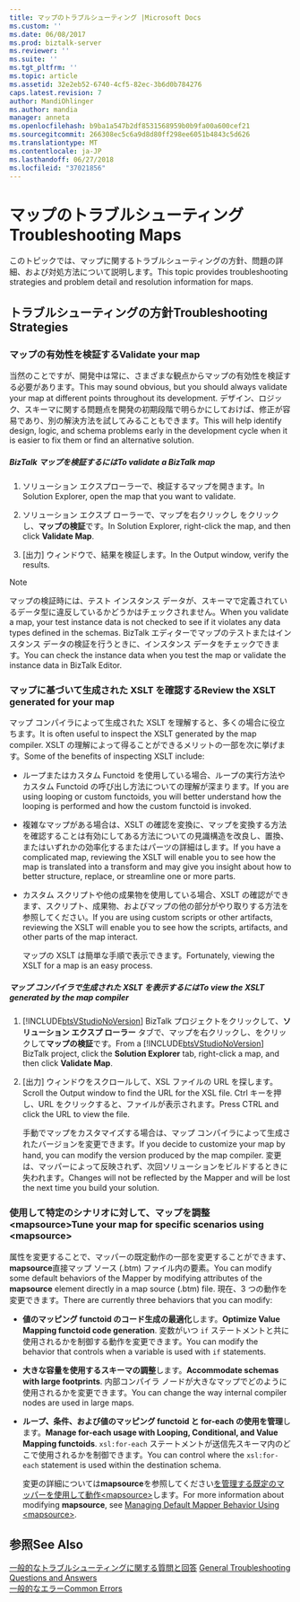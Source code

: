 ```yaml
---
title: マップのトラブルシューティング |Microsoft Docs
ms.custom: ''
ms.date: 06/08/2017
ms.prod: biztalk-server
ms.reviewer: ''
ms.suite: ''
ms.tgt_pltfrm: ''
ms.topic: article
ms.assetid: 32e2eb52-6740-4cf5-82ec-3b6d0b784276
caps.latest.revision: 7
author: MandiOhlinger
ms.author: mandia
manager: anneta
ms.openlocfilehash: b9ba1a547b2df8531568959b0b9fa00a600cef21
ms.sourcegitcommit: 266308ec5c6a9d8d80ff298ee6051b4843c5d626
ms.translationtype: MT
ms.contentlocale: ja-JP
ms.lasthandoff: 06/27/2018
ms.locfileid: "37021856"
---
```

# <a name="troubleshooting-maps"></a><span data-ttu-id="241e4-102">マップのトラブルシューティング</span><span class="sxs-lookup"><span data-stu-id="241e4-102">Troubleshooting Maps</span></span>
<span data-ttu-id="241e4-103">このトピックでは、マップに関するトラブルシューティングの方針、問題の詳細、および対処方法について説明します。</span><span class="sxs-lookup"><span data-stu-id="241e4-103">This topic provides troubleshooting strategies and problem detail and resolution information for maps.</span></span>  
  
## <a name="troubleshooting-strategies"></a><span data-ttu-id="241e4-104">トラブルシューティングの方針</span><span class="sxs-lookup"><span data-stu-id="241e4-104">Troubleshooting Strategies</span></span>  
  
### <a name="validate-your-map"></a><span data-ttu-id="241e4-105">マップの有効性を検証する</span><span class="sxs-lookup"><span data-stu-id="241e4-105">Validate your map</span></span>  
 <span data-ttu-id="241e4-106">当然のことですが、開発中は常に、さまざまな観点からマップの有効性を検証する必要があります。</span><span class="sxs-lookup"><span data-stu-id="241e4-106">This may sound obvious, but you should always validate your map at different points throughout its development.</span></span> <span data-ttu-id="241e4-107">デザイン、ロジック、スキーマに関する問題点を開発の初期段階で明らかにしておけば、修正が容易であり、別の解決方法を試してみることもできます。</span><span class="sxs-lookup"><span data-stu-id="241e4-107">This will help identify design, logic, and schema problems early in the development cycle when it is easier to fix them or find an alternative solution.</span></span>  
  
##### <a name="to-validate-a-biztalk-map"></a><span data-ttu-id="241e4-108">BizTalk マップを検証するには</span><span class="sxs-lookup"><span data-stu-id="241e4-108">To validate a BizTalk map</span></span>  
  
1.  <span data-ttu-id="241e4-109">ソリューション エクスプローラーで、検証するマップを開きます。</span><span class="sxs-lookup"><span data-stu-id="241e4-109">In Solution Explorer, open the map that you want to validate.</span></span>  
  
2.  <span data-ttu-id="241e4-110">ソリューション エクスプ ローラーで、マップを右クリックし をクリックし、**マップの検証**です。</span><span class="sxs-lookup"><span data-stu-id="241e4-110">In Solution Explorer, right-click the map, and then click **Validate Map**.</span></span>  
  
3.  <span data-ttu-id="241e4-111">[出力] ウィンドウで、結果を検証します。</span><span class="sxs-lookup"><span data-stu-id="241e4-111">In the Output window, verify the results.</span></span>  
  
> [!NOTE]
>  <span data-ttu-id="241e4-112">マップの検証時には、テスト インスタンス データが、スキーマで定義されているデータ型に違反しているかどうかはチェックされません。</span><span class="sxs-lookup"><span data-stu-id="241e4-112">When you validate a map, your test instance data is not checked to see if it violates any data types defined in the schemas.</span></span> <span data-ttu-id="241e4-113">BizTalk エディターでマップのテストまたはインスタンス データの検証を行うときに、インスタンス データをチェックできます。</span><span class="sxs-lookup"><span data-stu-id="241e4-113">You can check the instance data when you test the map or validate the instance data in BizTalk Editor.</span></span>  
  
### <a name="review-the-xslt-generated-for-your-map"></a><span data-ttu-id="241e4-114">マップに基づいて生成された XSLT を確認する</span><span class="sxs-lookup"><span data-stu-id="241e4-114">Review the XSLT generated for your map</span></span>  
 <span data-ttu-id="241e4-115">マップ コンパイラによって生成された XSLT を理解すると、多くの場合に役立ちます。</span><span class="sxs-lookup"><span data-stu-id="241e4-115">It is often useful to inspect the XSLT generated by the map compiler.</span></span> <span data-ttu-id="241e4-116">XSLT の理解によって得ることができるメリットの一部を次に挙げます。</span><span class="sxs-lookup"><span data-stu-id="241e4-116">Some of the benefits of inspecting XSLT include:</span></span>  
  
- <span data-ttu-id="241e4-117">ループまたはカスタム Functoid を使用している場合、ループの実行方法やカスタム Functoid の呼び出し方法についての理解が深まります。</span><span class="sxs-lookup"><span data-stu-id="241e4-117">If you are using looping or custom functoids, you will better understand how the looping is performed and how the custom functoid is invoked.</span></span>  
  
- <span data-ttu-id="241e4-118">複雑なマップがある場合は、XSLT の確認を変換に、マップを変換する方法を確認することは有効にしてある方法についての見識構造を改良し、置換、またはいずれかの効率化するまたはパーツの詳細はします。</span><span class="sxs-lookup"><span data-stu-id="241e4-118">If you have a complicated map, reviewing the XSLT will enable you to see how the map is translated into a transform and may give you insight about how to better structure, replace, or streamline one or more parts.</span></span>  
  
- <span data-ttu-id="241e4-119">カスタム スクリプトや他の成果物を使用している場合、XSLT の確認ができます、スクリプト、成果物、およびマップの他の部分がやり取りする方法を参照してください。</span><span class="sxs-lookup"><span data-stu-id="241e4-119">If you are using custom scripts or other artifacts, reviewing the XSLT will enable you to see how the scripts, artifacts, and other parts of the map interact.</span></span>  
  
  <span data-ttu-id="241e4-120">マップの XSLT は簡単な手順で表示できます。</span><span class="sxs-lookup"><span data-stu-id="241e4-120">Fortunately, viewing the XSLT for a map is an easy process.</span></span>  
  
##### <a name="to-view-the-xslt-generated-by-the-map-compiler"></a><span data-ttu-id="241e4-121">マップ コンパイラで生成された XSLT を表示するには</span><span class="sxs-lookup"><span data-stu-id="241e4-121">To view the XSLT generated by the map compiler</span></span>  
  
1. <span data-ttu-id="241e4-122">[!INCLUDE[btsVStudioNoVersion](../includes/btsvstudionoversion-md.md)] BizTalk プロジェクトをクリックして、**ソリューション エクスプ ローラー** タブで、マップを右クリックし、をクリックして**マップの検証**です。</span><span class="sxs-lookup"><span data-stu-id="241e4-122">From a [!INCLUDE[btsVStudioNoVersion](../includes/btsvstudionoversion-md.md)] BizTalk project, click the **Solution Explorer** tab, right-click a map, and then click **Validate Map**.</span></span>  
  
2. <span data-ttu-id="241e4-123">[出力] ウィンドウをスクロールして、XSL ファイルの URL を探します。</span><span class="sxs-lookup"><span data-stu-id="241e4-123">Scroll the Output window to find the URL for the XSL file.</span></span> <span data-ttu-id="241e4-124">Ctrl キーを押し、URL をクリックすると、ファイルが表示されます。</span><span class="sxs-lookup"><span data-stu-id="241e4-124">Press CTRL and click the URL to view the file.</span></span>  
  
   <span data-ttu-id="241e4-125">手動でマップをカスタマイズする場合は、マップ コンパイラによって生成されたバージョンを変更できます。</span><span class="sxs-lookup"><span data-stu-id="241e4-125">If you decide to customize your map by hand, you can modify the version produced by the map compiler.</span></span> <span data-ttu-id="241e4-126">変更は、マッパーによって反映されず、次回ソリューションをビルドするときに失われます。</span><span class="sxs-lookup"><span data-stu-id="241e4-126">Changes will not be reflected by the Mapper and will be lost the next time you build your solution.</span></span>  
  
### <a name="tune-your-map-for-specific-scenarios-using-mapsource"></a><span data-ttu-id="241e4-127">使用して特定のシナリオに対して、マップを調整\<mapsource\></span><span class="sxs-lookup"><span data-stu-id="241e4-127">Tune your map for specific scenarios using \<mapsource\></span></span>  
 <span data-ttu-id="241e4-128">属性を変更することで、マッパーの既定動作の一部を変更することができます、 **mapsource**直接マップ ソース (.btm) ファイル内の要素。</span><span class="sxs-lookup"><span data-stu-id="241e4-128">You can modify some default behaviors of the Mapper by modifying attributes of the **mapsource** element directly in a map source (.btm) file.</span></span> <span data-ttu-id="241e4-129">現在、3 つの動作を変更できます。</span><span class="sxs-lookup"><span data-stu-id="241e4-129">There are currently three behaviors that you can modify:</span></span>  
  
- <span data-ttu-id="241e4-130">**値のマッピング functoid のコード生成の最適化**します。</span><span class="sxs-lookup"><span data-stu-id="241e4-130">**Optimize Value Mapping functoid code generation**.</span></span> <span data-ttu-id="241e4-131">変数がいつ `if` ステートメントと共に使用されるかを制御する動作を変更できます。</span><span class="sxs-lookup"><span data-stu-id="241e4-131">You can modify the behavior that controls when a variable is used with `if` statements.</span></span>  
  
- <span data-ttu-id="241e4-132">**大きな容量を使用するスキーマの調整**します。</span><span class="sxs-lookup"><span data-stu-id="241e4-132">**Accommodate schemas with large footprints**.</span></span> <span data-ttu-id="241e4-133">内部コンパイラ ノードが大きなマップでどのように使用されるかを変更できます。</span><span class="sxs-lookup"><span data-stu-id="241e4-133">You can change the way internal compiler nodes are used in large maps.</span></span>  
  
- <span data-ttu-id="241e4-134">**ループ、条件、および値のマッピング functoid と for-each の使用を管理**します。</span><span class="sxs-lookup"><span data-stu-id="241e4-134">**Manage for-each usage with Looping, Conditional, and Value Mapping functoids**.</span></span> <span data-ttu-id="241e4-135">`xsl:for-each` ステートメントが送信先スキーマ内のどこで使用されるかを制御できます。</span><span class="sxs-lookup"><span data-stu-id="241e4-135">You can control where the `xsl:for-each` statement is used within the destination schema.</span></span>  
  
  <span data-ttu-id="241e4-136">変更の詳細については**mapsource**を参照してください[を管理する既定のマッパーを使用して動作\<mapsource\>](../core/managing-default-mapper-behavior-using-mapsource.md)します。</span><span class="sxs-lookup"><span data-stu-id="241e4-136">For more information about modifying **mapsource**, see [Managing Default Mapper Behavior Using \<mapsource\>](../core/managing-default-mapper-behavior-using-mapsource.md).</span></span>  
  
## <a name="see-also"></a><span data-ttu-id="241e4-137">参照</span><span class="sxs-lookup"><span data-stu-id="241e4-137">See Also</span></span>  
 <span data-ttu-id="241e4-138">[一般的なトラブルシューティングに関する質問と回答](../core/general-troubleshooting-questions-and-answers.md) </span><span class="sxs-lookup"><span data-stu-id="241e4-138">[General Troubleshooting Questions and Answers](../core/general-troubleshooting-questions-and-answers.md) </span></span>  
 [<span data-ttu-id="241e4-139">一般的なエラー</span><span class="sxs-lookup"><span data-stu-id="241e4-139">Common Errors</span></span>](../core/common-errors.md)